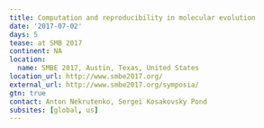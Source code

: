 ```yaml
---
title: Computation and reproducibility in molecular evolution
date: '2017-07-02'
days: 5
tease: at SMB 2017
continent: NA
location:
  name: SMBE 2017, Austin, Texas, United States
location_url: http://www.smbe2017.org/
external_url: http://www.smbe2017.org/symposia/
gtn: true
contact: Anton Nekrutenko, Sergei Kosakovsky Pond
subsites: [global, us]
---
```

